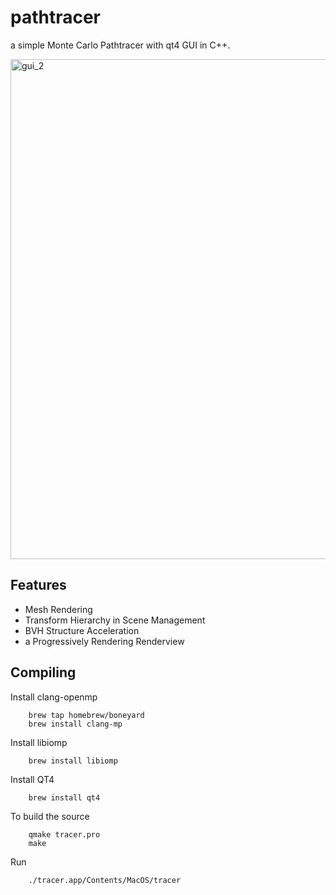 # pathtracer
a simple Monte Carlo Pathtracer with qt4 GUI in C++.

<img width="800" alt="gui_2" src="https://cloud.githubusercontent.com/assets/1669501/21815040/5547d0ea-d729-11e6-954c-6841ae3f0c9b.png">

## Features
 - Mesh Rendering
 - Transform Hierarchy in Scene Management
 - BVH Structure Acceleration
 - a Progressively Rendering Renderview

## Compiling
Install clang-openmp
```
    brew tap homebrew/boneyard
    brew install clang-mp
```

Install libiomp
```
    brew install libiomp
```

Install QT4
```
    brew install qt4
```

To build the source
```
    qmake tracer.pro
    make
```

Run
```
    ./tracer.app/Contents/MacOS/tracer
```